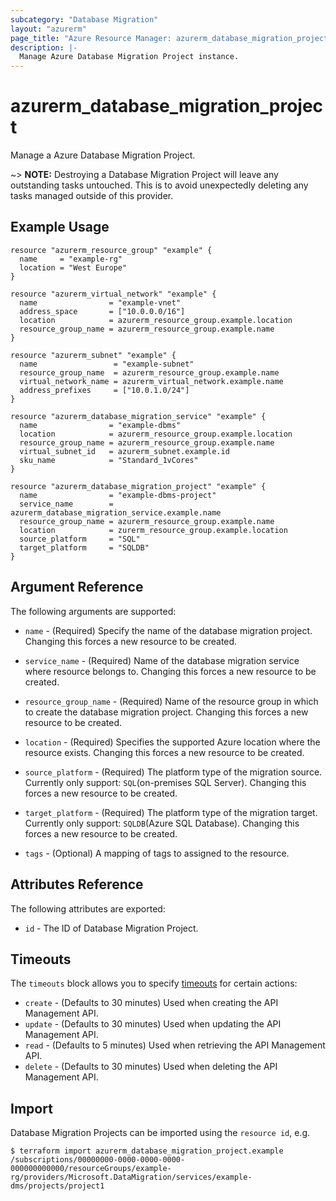 ```yaml
---
subcategory: "Database Migration"
layout: "azurerm"
page_title: "Azure Resource Manager: azurerm_database_migration_project"
description: |-
  Manage Azure Database Migration Project instance.
---
```


# azurerm_database_migration_project

Manage a Azure Database Migration Project.

~> **NOTE:** Destroying a Database Migration Project will leave any outstanding tasks untouched. This is to avoid unexpectedly deleting any tasks managed outside of this provider.

## Example Usage

```hcl
resource "azurerm_resource_group" "example" {
  name     = "example-rg"
  location = "West Europe"
}

resource "azurerm_virtual_network" "example" {
  name                = "example-vnet"
  address_space       = ["10.0.0.0/16"]
  location            = azurerm_resource_group.example.location
  resource_group_name = azurerm_resource_group.example.name
}

resource "azurerm_subnet" "example" {
  name                 = "example-subnet"
  resource_group_name  = azurerm_resource_group.example.name
  virtual_network_name = azurerm_virtual_network.example.name
  address_prefixes     = ["10.0.1.0/24"]
}

resource "azurerm_database_migration_service" "example" {
  name                = "example-dbms"
  location            = azurerm_resource_group.example.location
  resource_group_name = azurerm_resource_group.example.name
  virtual_subnet_id   = azurerm_subnet.example.id
  sku_name            = "Standard_1vCores"
}

resource "azurerm_database_migration_project" "example" {
  name                = "example-dbms-project"
  service_name        = azurerm_database_migration_service.example.name
  resource_group_name = azurerm_resource_group.example.name
  location            = zurerm_resource_group.example.location
  source_platform     = "SQL"
  target_platform     = "SQLDB"
}
```

## Argument Reference

The following arguments are supported:

* `name` - (Required) Specify the name of the database migration project. Changing this forces a new resource to be created.

* `service_name` - (Required) Name of the database migration service where resource belongs to. Changing this forces a new resource to be created.

* `resource_group_name` - (Required) Name of the resource group in which to create the database migration project. Changing this forces a new resource to be created.

* `location` - (Required) Specifies the supported Azure location where the resource exists. Changing this forces a new resource to be created.

* `source_platform` - (Required) The platform type of the migration source. Currently only support: `SQL`(on-premises SQL Server). Changing this forces a new resource to be created.

* `target_platform` - (Required) The platform type of the migration target. Currently only support: `SQLDB`(Azure SQL Database). Changing this forces a new resource to be created.

* `tags` - (Optional) A mapping of tags to assigned to the resource.

## Attributes Reference

The following attributes are exported:

* `id` - The ID of Database Migration Project.

## Timeouts

The `timeouts` block allows you to specify [timeouts](https://www.terraform.io/docs/configuration/resources.html#timeouts) for certain actions:

* `create` - (Defaults to 30 minutes) Used when creating the API Management API.
* `update` - (Defaults to 30 minutes) Used when updating the API Management API.
* `read` - (Defaults to 5 minutes) Used when retrieving the API Management API.
* `delete` - (Defaults to 30 minutes) Used when deleting the API Management API.

## Import

Database Migration Projects can be imported using the `resource id`, e.g.

```shell
$ terraform import azurerm_database_migration_project.example /subscriptions/00000000-0000-0000-0000-000000000000/resourceGroups/example-rg/providers/Microsoft.DataMigration/services/example-dms/projects/project1
```
